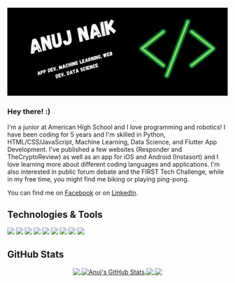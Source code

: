 [![Header](https://raw.githubusercontent.com/AnujNaik/AnujNaik/main/AnujNaikBanner.png "Header")](https://github.com/AnujNaik)


### Hey there! :)

I'm a junior at American High School and I love programming and robotics! I have been coding for 5 years and I'm skilled in Python, HTML/CSS/JavaScript, Machine Learning, Data Science, and Flutter App Development. I've published a few websites (Responder and TheCryptoReview) as well as an app for iOS and Android (Instasort) and I love learning more about different coding languages and applications. I'm also interested in public forum debate and the FIRST Tech Challenge, while in my free time, you might find me biking or playing ping-pong.

You can find me on [Facebook][1] or on [LinkedIn][2].

[1]: https://www.facebook.com/anuj.naik.98478/
[2]: https://www.linkedin.com/in/anuj-naik-466554202/

## Technologies & Tools
![](https://img.shields.io/badge/Editor-Android_Studio-informational?style=flat)
![](https://img.shields.io/badge/Editor-VSCode-informational?style=flat)
![](https://img.shields.io/badge/Code-Python-informational?style=flat)
![](https://img.shields.io/badge/Code-Flutter-informational?style=flat)
![](https://img.shields.io/badge/Code-Machine_Learning-informational?style=flat)
![](https://img.shields.io/badge/Code-HTML_CSS-informational?style=flat)
![](https://img.shields.io/badge/Code-JavaScript-informational?style=flat)
![](https://img.shields.io/badge/Shell-Bash-informational?style=flat)
![](https://img.shields.io/badge/Tools-Firebase-informational?style=flat)

## GitHub Stats
 
<div align="center">
<a href="https://github.com/AnujNaik/AnujNaik">
  <img align="center" src="https://github-readme-stats.vercel.app/api/top-langs/?username=AnujNaik&hide=html,css,php,javatex&title_color=ffffff&text_color=c9cacc&icon_color=2bbc8a&bg_color=1d1f21&langs_count=3" />
</a>
<a href="https://github.com/AnujNaik/AnujNaik">
  <img align="center" src="https://github-readme-stats.vercel.app/api?username=AnujNaik&show_icons=true&line_height=27&count_private=true&title_color=ffffff&text_color=c9cacc&icon_color=2bbc8a&bg_color=1d1f21" alt="Anuj's GitHub Stats" />
</a>

<a href="https://github.com/TheCryptoReview/TheCryptoReview">
  <img align="center" src="https://github-readme-stats.vercel.app/api/pin/?username=TheCryptoReview&repo=TheCryptoReview&title_color=ffffff&text_color=c9cacc&icon_color=2bbc8a&bg_color=1d1f21" />
</a>


<a href="https://github.com/EmergencyResponder/Respond">
  <img align="center" src="https://github-readme-stats.vercel.app/api/pin/?username=EmergencyResponder&repo=Respond&title_color=ffffff&text_color=c9cacc&icon_color=2bbc8a&bg_color=1d1f21" />
</a>    
</div>
